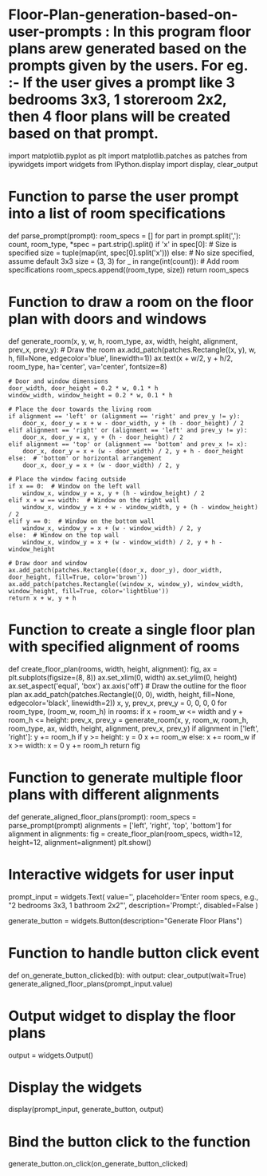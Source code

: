 # Floor-Plan-generation-based-on-user-prompts : In this program floor plans arew generated based on the prompts given by the users. For eg. :- If the user gives a prompt like 3 bedrooms 3x3, 1 storeroom 2x2, then 4 floor plans will be created based on that prompt. 

import matplotlib.pyplot as plt
import matplotlib.patches as patches
from ipywidgets import widgets
from IPython.display import display, clear_output

# Function to parse the user prompt into a list of room specifications
def parse_prompt(prompt):
    room_specs = []
    for part in prompt.split(','):
        count, room_type, *spec = part.strip().split()
        if 'x' in spec[0]:  # Size is specified
            size = tuple(map(int, spec[0].split('x')))
        else:  # No size specified, assume default 3x3
            size = (3, 3)
        for _ in range(int(count)):  # Add room specifications
            room_specs.append((room_type, size))
    return room_specs

# Function to draw a room on the floor plan with doors and windows
def generate_room(x, y, w, h, room_type, ax, width, height, alignment, prev_x, prev_y):
    # Draw the room
    ax.add_patch(patches.Rectangle((x, y), w, h, fill=None, edgecolor='blue', linewidth=1))
    ax.text(x + w/2, y + h/2, room_type, ha='center', va='center', fontsize=8)

    # Door and window dimensions
    door_width, door_height = 0.2 * w, 0.1 * h
    window_width, window_height = 0.2 * w, 0.1 * h

    # Place the door towards the living room
    if alignment == 'left' or (alignment == 'right' and prev_y != y):
        door_x, door_y = x + w - door_width, y + (h - door_height) / 2
    elif alignment == 'right' or (alignment == 'left' and prev_y != y):
        door_x, door_y = x, y + (h - door_height) / 2
    elif alignment == 'top' or (alignment == 'bottom' and prev_x != x):
        door_x, door_y = x + (w - door_width) / 2, y + h - door_height
    else:  # 'bottom' or horizontal arrangement
        door_x, door_y = x + (w - door_width) / 2, y

    # Place the window facing outside
    if x == 0:  # Window on the left wall
        window_x, window_y = x, y + (h - window_height) / 2
    elif x + w == width:  # Window on the right wall
        window_x, window_y = x + w - window_width, y + (h - window_height) / 2
    elif y == 0:  # Window on the bottom wall
        window_x, window_y = x + (w - window_width) / 2, y
    else:  # Window on the top wall
        window_x, window_y = x + (w - window_width) / 2, y + h - window_height

    # Draw door and window
    ax.add_patch(patches.Rectangle((door_x, door_y), door_width, door_height, fill=True, color='brown'))
    ax.add_patch(patches.Rectangle((window_x, window_y), window_width, window_height, fill=True, color='lightblue'))
    return x + w, y + h

# Function to create a single floor plan with specified alignment of rooms
def create_floor_plan(rooms, width, height, alignment):
    fig, ax = plt.subplots(figsize=(8, 8))
    ax.set_xlim(0, width)
    ax.set_ylim(0, height)
    ax.set_aspect('equal', 'box')
    ax.axis('off')
    # Draw the outline for the floor plan
    ax.add_patch(patches.Rectangle((0, 0), width, height, fill=None, edgecolor='black', linewidth=2))
    x, y, prev_x, prev_y = 0, 0, 0, 0
    for room_type, (room_w, room_h) in rooms:
        if x + room_w <= width and y + room_h <= height:
            prev_x, prev_y = generate_room(x, y, room_w, room_h, room_type, ax, width, height, alignment, prev_x, prev_y)
            if alignment in ['left', 'right']:
                y += room_h
                if y >= height:
                    y = 0
                    x += room_w
            else:
                x += room_w
                if x >= width:
                    x = 0
                    y += room_h
    return fig

# Function to generate multiple floor plans with different alignments
def generate_aligned_floor_plans(prompt):
    room_specs = parse_prompt(prompt)
    alignments = ['left', 'right', 'top', 'bottom']
    for alignment in alignments:
        fig = create_floor_plan(room_specs, width=12, height=12, alignment=alignment)
        plt.show()

# Interactive widgets for user input
prompt_input = widgets.Text(
    value='',
    placeholder='Enter room specs, e.g., "2 bedrooms 3x3, 1 bathroom 2x2"',
    description='Prompt:',
    disabled=False
)

generate_button = widgets.Button(description="Generate Floor Plans")

# Function to handle button click event
def on_generate_button_clicked(b):
    with output:
        clear_output(wait=True)
        generate_aligned_floor_plans(prompt_input.value)

# Output widget to display the floor plans
output = widgets.Output()

# Display the widgets
display(prompt_input, generate_button, output)

# Bind the button click to the function
generate_button.on_click(on_generate_button_clicked)

